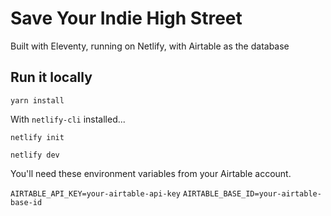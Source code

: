 # Save Your Indie High Street

Built with Eleventy, running on Netlify, with Airtable as the database

## Run it locally

`yarn install`

With `netlify-cli` installed...

`netlify init`

`netlify dev`

You'll need these environment variables from your Airtable account.

`AIRTABLE_API_KEY=your-airtable-api-key`
`AIRTABLE_BASE_ID=your-airtable-base-id`